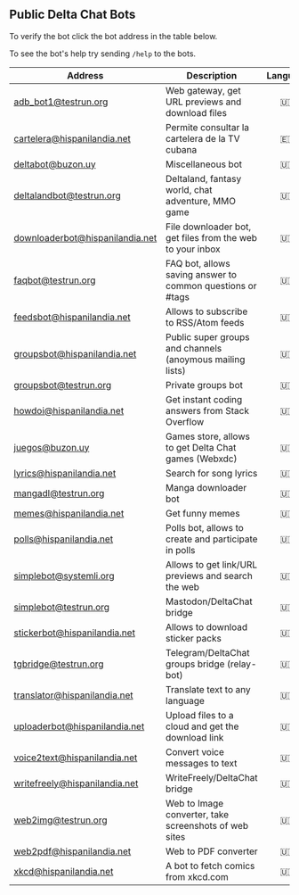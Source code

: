 ## Public Delta Chat Bots

To verify the bot click the bot address in the table below.

To see the bot's help try sending `/help` to the bots.

| Address                           | Description                                                 | Language | Administrator |
| ------------------------------    | ----------------------------------------------------------- | :------: | ------------- |
| [adb_bot1@testrun.org]            | Web gateway, get URL previews and download files            | 🇺🇸       | [adbenitez]   |
| [cartelera@hispanilandia.net]     | Permite consultar la cartelera de la TV cubana              | 🇪🇸       | [adbenitez]   |
| [deltabot@buzon.uy]               | Miscellaneous bot                                           | 🇺🇸       | [adbenitez]   |
| [deltalandbot@testrun.org]        | Deltaland, fantasy world, chat adventure, MMO game          | 🇺🇸       | [adbenitez]   |
| [downloaderbot@hispanilandia.net] | File downloader bot, get files from the web to your inbox   | 🇺🇸       | [adbenitez]   |
| [faqbot@testrun.org]              | FAQ bot, allows saving answer to common questions or #tags  | 🇺🇸       | [adbenitez]   |
| [feedsbot@hispanilandia.net]      | Allows to subscribe to RSS/Atom feeds                       | 🇺🇸       | [adbenitez]   |
| [groupsbot@hispanilandia.net]     | Public super groups and channels (anoymous mailing lists)   | 🇺🇸       | [adbenitez]   |
| [groupsbot@testrun.org]           | Private groups bot                                          | 🇺🇸       | [adbenitez]   |
| [howdoi@hispanilandia.net]        | Get instant coding answers from Stack Overflow              | 🇺🇸       | [adbenitez]   |
| [juegos@buzon.uy]                 | Games store, allows to get Delta Chat games (Webxdc)        | 🇺🇸       | [adbenitez]   |
| [lyrics@hispanilandia.net]        | Search for song lyrics                                      | 🇺🇸       | [adbenitez]   |
| [mangadl@testrun.org]             | Manga downloader bot                                        | 🇺🇸       | [adbenitez]   |
| [memes@hispanilandia.net]         | Get funny memes                                             | 🇺🇸       | [adbenitez]   |
| [polls@hispanilandia.net]         | Polls bot, allows to create and participate in polls        | 🇺🇸       | [adbenitez]   |
| [simplebot@systemli.org]          | Allows to get link/URL previews and search the web          | 🇺🇸       | [adbenitez]   |
| [simplebot@testrun.org]           | Mastodon/DeltaChat bridge                                   | 🇺🇸       | [adbenitez]   |
| [stickerbot@hispanilandia.net]    | Allows to download sticker packs                            | 🇺🇸       | [adbenitez]   |
| [tgbridge@testrun.org]            | Telegram/DeltaChat groups bridge (relay-bot)                | 🇺🇸       | [adbenitez]   |
| [translator@hispanilandia.net]    | Translate text to any language                              | 🇺🇸       | [adbenitez]   |
| [uploaderbot@hispanilandia.net]   | Upload files to a cloud and get the download link           | 🇺🇸       | [adbenitez]   |
| [voice2text@hispanilandia.net]    | Convert voice messages to text                              | 🇺🇸       | [adbenitez]   |
| [writefreely@hispanilandia.net]   | WriteFreely/DeltaChat bridge                                | 🇺🇸       | [adbenitez]   |
| [web2img@testrun.org]             | Web to Image converter, take screenshots of web sites       | 🇺🇸       | [adbenitez]   |
| [web2pdf@hispanilandia.net]       | Web to PDF converter                                        | 🇺🇸       | [adbenitez]   |
| [xkcd@hispanilandia.net]          | A bot to fetch comics from xkcd.com                         | 🇺🇸       | [adbenitez]   |


[adbenitez]: mailto:adbenitez@hispanilandia.net

[adb_bot1@testrun.org]: OPENPGP4FPR:8D0025A5DDA22D50EB38A731DC8D7EB24BECDFEB#a=adb%5Fbot1%40testrun.org&n=www&i=N2ZpQ9wDKLq&s=lr1Z8T3TlOI
[cartelera@hispanilandia.net]: OPENPGP4FPR:D0E1D04F7CB4DF675FF40C16B8757470D98E7742#a=cartelera%40hispanilandia.net&n=Cartelera%20TV&i=bE_sYQa0JZD&s=eyf5eQIShJT
[deltabot@buzon.uy]: OPENPGP4FPR:C823D993CF37BF5D8C834F8F08505516CF8AB8C8#a=deltabot%40buzon.uy&n=Misc.%20Bot&i=YMorOP_2ppb&s=LX4bGaOhVu-
[feedsbot@hispanilandia.net]: OPENPGP4FPR:EDBCBD0131B2216D60F76FF46834D1E33169F00E#a=feedsbot%40hispanilandia.net&n=FeedsBot&i=7AYtkEyVmW8&s=1HWCvzIMM9M
[juegos@buzon.uy]: OPENPGP4FPR:23C3D34779D26212F8F881026C8A2274B6C11B81#a=juegos%40buzon.uy&n=GamesBot&i=aLZFIwsAVuU&s=6UtELfEWwCr
[howdoi@hispanilandia.net]: OPENPGP4FPR:118B1592A24183E6D1922F7C8A775F662D0B8DC4#a=howdoi%40hispanilandia.net&n=How%20do%20I%3F&i=JgugrCgP01u&s=7k9-7Z62Um7
[lyrics@hispanilandia.net]: OPENPGP4FPR:AAA362B3B891EDA4152DCF40D4A635364D5D9CA0#a=lyrics%40hispanilandia.net&n=LyricsBot&i=sM5oxC789zg&s=MyVVfdzw_cf
[memes@hispanilandia.net]: OPENPGP4FPR:2099C7D3744F3B62E0C11EE4CFED5478A92DA043#a=memes%40hispanilandia.net&n=Memes%20Bot&i=egz8nDAMV6q&s=oydmbu8ZV6j
[polls@hispanilandia.net]: OPENPGP4FPR:B47AB02369B0DC86C05E1F1825E7EB00BD917E8D#a=polls%40hispanilandia.net&n=PollsBot&i=4usXSVZ1y_q&s=s201RPZzEDW
[downloaderbot@hispanilandia.net]: OPENPGP4FPR:691D0D6C54B3EB3C7269DE06AFF7E6E40CA29CC6#a=downloaderbot%40hispanilandia.net&n=File%20Downloader&i=bKrjebiKATZ&s=rAhmRQERBa0
[uploaderbot@hispanilandia.net]: OPENPGP4FPR:9C9DA1499EDD478A80994B58C65D6348DFA09264#a=uploaderbot%40hispanilandia.net&n=File%20to%20Link&i=nB8AjS72u07&s=2WWEkH8MfBc
[simplebot@systemli.org]: OPENPGP4FPR:81B0247BFBB7E3BE20593EB0B0E0983481685179#a=simplebot%40systemli.org&n=www&i=d1JutH49hDH&s=F_Xd0SmbcXM
[simplebot@testrun.org]: OPENPGP4FPR:3CD6F460C18365C226A3115E5D5DCC2B68286A7A#a=simplebot%40testrun.org&n=MASTODON%20BRIDGE&i=vliFxNkyG5I&s=CEHn5i91saa
[translator@hispanilandia.net]: OPENPGP4FPR:F6948DDA3046531A190F26FBCBD3E8DC2F7924CB#a=translator%40hispanilandia.net&n=Translator%20Bot&i=wMuG5nircgB&s=Q4r26QE7prU
[writefreely@hispanilandia.net]: OPENPGP4FPR:B6F03DA7D8DF8EB6EE7E0D030A8E0B513E40D443#a=writefreely%40hispanilandia.net&n=WriteFreelyBot&i=r45fDGvqhcK&s=ZpEkv_FWyRl
[xkcd@hispanilandia.net]: OPENPGP4FPR:8CFCEA1E7CB8E914457D98E47AAD060AD1EBF992#a=xkcd%40hispanilandia.net&n=xkcd%20bot&i=pYj-Ex5wh-m&s=ktkqonTzmkK
[stickerbot@hispanilandia.net]: OPENPGP4FPR:505ABCB5FE466D5A74A0FD1A33B81CFE12CD0A8D#a=stickerbot%40hispanilandia.net&n=StickerBot&i=wM2bpwc2EzK&s=5YAwTNLcJhp
[web2pdf@hispanilandia.net]: OPENPGP4FPR:90F3B4441063F3C770FCD8FEE218583044B7032D#a=web2pdf%40hispanilandia.net&n=web2pdf&i=iX-CDo5AitT&s=NorJEYpieER
[downloaderbot@hispanilandia.net]: OPENPGP4FPR:83D90328467A9216D3244B5AA23F544DFED077E9#a=downloaderbot%40hispanilandia.net&n=File%20Downloader&i=v-cJnR80WCy&s=q6LqhqGfLR6
[groupsbot@hispanilandia.net]: OPENPGP4FPR:6185B0FC60681A7F06A31735070D21CEEB40B859#a=groupsbot%40hispanilandia.net&n=SuperGroupsBot&i=e_XiPctpNVS&s=1NRdaNor1Rc
[groupsbot@testrun.org]: OPENPGP4FPR:6FE1642916908F1AC9CC7557CC99CF5DDB92043C#a=groupsbot%40testrun.org&n=GroupsBot&i=AptcQCUYP3X&s=j6C75z6IKU8
[mangadl@testrun.org]: OPENPGP4FPR:8904D68A0B560EEEA20A06031BA3B5859361097B#a=mangadl%40testrun.org&n=MangaDownloader&i=fLXeIm7l2pP&s=Kpn1KG4fWiS
[tgbridge@testrun.org]: OPENPGP4FPR:05B5EF4667BF45AF8E437415DF14FC5F0C721EA8#a=tgbridge%40testrun.org&n=Telegram%20Bridge&i=68W2tEfJHrA&s=2wYVxvks-0M
[faqbot@testrun.org]: OPENPGP4FPR:279714071CC59EB4A9943122A3B4FF4BB7264A0E#a=faqbot%40testrun.org&n=FAQ%20Bot&i=PhdQtXTJQkp&s=WAPGhvIBtEy
[deltalandbot@testrun.org]: OPENPGP4FPR:FD06CE9EA9562A51FA7FCA84B026574F9FB923A8#a=deltalandbot%40testrun.org&n=Deltaland%20Bot%20%5BBETA%5D&i=QdEBHZBR8yI&s=AuLHwV5BqVi
[web2img@testrun.org]: OPENPGP4FPR:B854D991B27307F8393A934CEE9BFD63D19250D3#a=web2img%40testrun.org&n=Web%20to%20Image&i=le_x0ejIaW-&s=EESq-4vLPM3
[voice2text@hispanilandia.net]: OPENPGP4FPR:7191E7BF4FA2518F608B25678CFB565A6282034B#a=voice2text%40hispanilandia.net&n=Voice%20to%20Text&i=VeVJzQnn8oL&s=HFye19A4B3z
